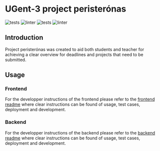 # UGent-3 project peristerónas
![tests](https://github.com/SELab-2/UGent-3/actions/workflows/ci-test-frontend.yaml/badge.svg?branch=development)
![linter](https://github.com/SELab-2/UGent-3/actions/workflows/ci-linter-frontend.yaml/badge.svg?branch=development)
![tests](https://github.com/SELab-2/UGent-3/actions/workflows/ci-test-backend.yaml/badge.svg?branch=development)
![linter](https://github.com/SELab-2/UGent-3/actions/workflows/ci-linter-backend.yaml/badge.svg?branch=development)
## Introduction
Project peristerónas was created to aid both students and teacher for achieving a
clear overview for deadlines and projects that need to be submitted.
## Usage
### Frontend
For the developper instructions of the frontend please refer to the [frontend readme](frontend/README.md)
where clear instructions can be found of usage, test cases, deployment and development.
### Backend
For the developper instructions of the backend please refer to the [backend readme](backend/README.md)
where clear instructions can be found of usage, test cases, deployment and development.
